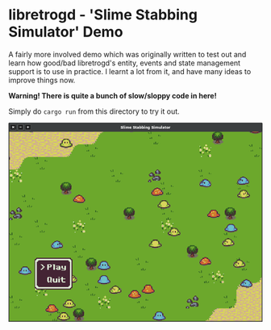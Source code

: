 # libretrogd - 'Slime Stabbing Simulator' Demo

A fairly more involved demo which was originally written to test out and learn how good/bad libretrogd's entity,
events and state management support is to use in practice. I learnt a lot from it, and have many ideas to improve 
things now.

**Warning! There is quite a bunch of slow/sloppy code in here!**

Simply do `cargo run` from this directory to try it out.

![](screenshot.png)
